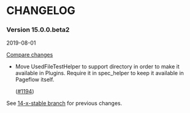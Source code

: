 # CHANGELOG

### Version 15.0.0.beta2

2019-08-01

[Compare changes](https://github.com/codevise/pageflow/compare/14-x-stable...v15.0.0.beta2)

- Move UsedFileTestHelper to support directory
  in order to make it available in Plugins.
  Require it in spec_helper to keep it available in Pageflow itself.
  
  ([#1194](https://github.com/codevise/pageflow/pull/1194))

See
[14-x-stable branch](https://github.com/codevise/pageflow/blob/14-x-stable/CHANGELOG.md)
for previous changes.
